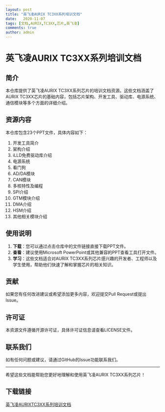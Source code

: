 ```yaml
---
layout: post
title: "英飞凌AURIX TC3XX系列培训文档"
date:   2020-11-07
tags: [文档,AURIX,TC3XX,芯片,英飞凌]
comments: true
author: admin
---
```

# 英飞凌AURIX TC3XX系列培训文档

## 简介
本仓库提供了英飞凌AURIX TC3XX系列芯片的培训文档资源。这些文档涵盖了AURIX TC3XX芯片的基础内容，包括芯片架构、开发工具、驱动库、电源系统、通信模块等多个方面的详细介绍。

## 资源内容
本仓库包含23个PPT文件，具体内容如下：

1. 开发工具简介
2. 架构介绍
3. iLLD免费驱动库介绍
4. 电源系统
5. 看门狗
6. AD/DA模块
7. CAN模块
8. 多核特性及编程
9. SPI介绍
10. GTM模块介绍
11. DMA介绍
12. HSM介绍
13. 其他相关模块介绍

## 使用说明
1. **下载**：您可以通过点击仓库中的文件链接直接下载PPT文件。
2. **查看**：建议使用Microsoft PowerPoint或其他兼容的PPT查看工具打开文件。
3. **学习**：这些文档适合对AURIX TC3XX系列芯片感兴趣的开发者、工程师以及学生使用，帮助他们快速了解和掌握芯片的相关知识。

## 贡献
如果您有任何改进建议或希望添加更多内容，欢迎提交Pull Request或提出Issue。

## 许可证
本资源文件遵循开源许可证，具体许可证信息请查看LICENSE文件。

## 联系我们
如有任何问题或建议，请通过GitHub的Issue功能联系我们。

---

希望这些文档能帮助您更好地理解和使用英飞凌AURIX TC3XX系列芯片！

## 下载链接

[英飞凌AURIXTC3XX系列培训文档](https://pan.quark.cn/s/3114d762ee06)